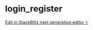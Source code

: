 # login_register

[Edit in StackBlitz next generation editor ⚡️](https://stackblitz.com/~/github.com/OnurHuvb/login_register)